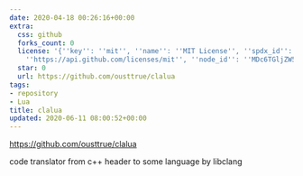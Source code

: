```yaml
---
date: 2020-04-18 00:26:16+00:00
extra:
  css: github
  forks_count: 0
  license: '{''key'': ''mit'', ''name'': ''MIT License'', ''spdx_id'': ''MIT'', ''url'':
    ''https://api.github.com/licenses/mit'', ''node_id'': ''MDc6TGljZW5zZTEz''}'
  star: 0
  url: https://github.com/ousttrue/clalua
tags:
- repository
- Lua
title: clalua
updated: 2020-06-11 08:00:52+00:00
---
```


<https://github.com/ousttrue/clalua>

code translator from c++ header to some language by libclang
